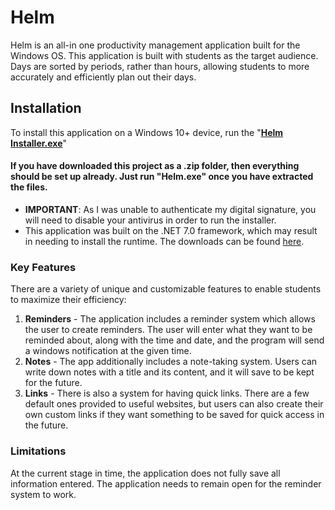 # **Helm**

Helm is an all-in one productivity management application built for the Windows OS. This application is built with students as the target audience. Days are sorted by periods, rather than hours, allowing students to more accurately and efficiently plan out their days.

## **Installation**
To install this application on a Windows 10+ device, run the "**[Helm Installer.exe](https://drive.google.com/file/d/1Shy9G1_d1TbM5MN7QmJSzZiCX_JoM_hG/view?usp=sharing)**"

#### If you have downloaded this project as a .zip folder, then everything should be set up already. Just run "Helm.exe" once you have extracted the files.

- **IMPORTANT**: As I was unable to authenticate my digital signature, you will need to disable your antivirus in order to run the installer.
- This application was built on the .NET 7.0 framework, which may result in needing to install the runtime. The downloads can be found [here](https://dotnet.microsoft.com/en-us/download/dotnet/7.0).

### Key Features

There are a variety of unique and customizable features to enable students to maximize their efficiency:

  1. **Reminders** - The application includes a reminder system which allows the user to create reminders. The user will enter what they want to be reminded about, along with the time and date, and the program will send a windows notification at the given time.
  2. **Notes** - The app additionally includes a note-taking system. Users can write down notes with a title and its content, and it will save to be kept for the future.
  3. **Links** - There is also a system for having quick links. There are a few default ones provided to useful websites, but users can also create their own custom links if they want something to be saved for quick access in the future.

### Limitations

At the current stage in time, the application does not fully save all information entered.
The application needs to remain open for the reminder system to work.
